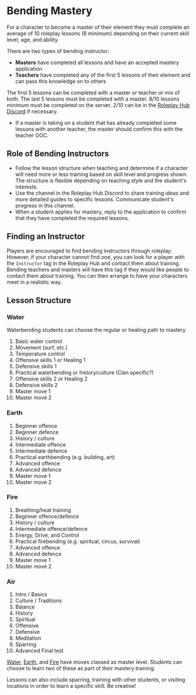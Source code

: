 # Bending Mastery

For a character to become a master of their element they must complete an average of 10 roleplay lessons (8 minimum) depending on their current skill level, age, and ability. 

There are two types of bending instructor:

- **Masters** have completed all lessons and have an accepted mastery application
- **Teachers** have completed any of the first 5 lessons of their element and can pass this knowledge on to others

The first 5 lessons can be completed with a master *or* teacher *or* mix of both. The last 5 lessons must be completed with a master. 8/10 lessons minimum must be completed on the server. 2/10 can be in the [Roleplay Hub Discord](https://discord.gg/tjqX25pH37) if necessary.

- If a master is taking on a student that has already completed some lessons with another teacher, the master should confirm this with the teacher OOC.

## Role of Bending Instructors

- Follow the lesson structure when teaching and determine if a character will need more or less training based on skill level and progress shown. The structure is flexible depending on teaching style and the student's interests. 
- Use the channel in the Roleplay Hub Discord to share training ideas and more detailed guides to specific lessons. Communicate student's progress in this channel. 
- When a student applies for mastery, reply to the application to confirm that they have completed the required lessons.

## Finding an Instructor

Players are encouraged to find bending instructors through roleplay. However, if your character cannot find one, you can look for a player with the `Instructor` tag in the Roleplay Hub and contact them about training. Bending teachers and masters will have this tag if they would like people to contact them about training. You can then arrange to have your characters meet in a realistic way.

## Lesson Structure

### Water
Waterbending students can choose the regular or healing path to mastery.

1. Basic water control
2. Movement (surf, etc.)
3. Temperature control
4. Offensive skills 1 *or* Healing 1
5. Defensive skills 1
6. Practical waterbending or history/culture (Clan specific?)
7. Offensive skills 2 *or* Healing 2
8. Defensive skills 2
9. Master move 1
10. Master move 2

### Earth
1. Beginner offence
2. Beginner defence
3. History / culture
4. Intermediate offence
5. Intermediate defence
6. Practical earthbending (e.g. building, art)
7. Advanced offence
8. Advanced defence
9. Master move 1
10. Master move 2

### Fire
1. Breathing/heat training
2. Beginner offence/defence
3. History / culture
4. Intermediate offence/defence
5. Energy, Drive, and Control
6. Practical firebending (e.g. spiritual, circus, survival)
7. Advanced offence
8. Advanced defence
9. Master move 1
10. Master move 2

### Air
1. Intro / Basics
2. Culture / Traditions
3. Balance
4. History
5. Spiritual
6. Offensive
7. Defensive
8. Meditation
9. Sparring
10. Advanced
Final test

[Water](https://avatar.fandom.com/wiki/Waterbending#Waterbending_master_level), [Earth](https://avatar.fandom.com/wiki/Earthbending#Earthbending_master_level), and [Fire](https://avatar.fandom.com/wiki/Firebending#Firebending_master_level) have moves classed as master level. Students can choose to learn two of these as part of their mastery training.


Lessons can also include sparring, training with other students, or visiting locations in order to learn a specific skill. Be creative!
